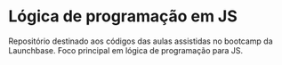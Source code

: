 # Lógica de programação em JS

Repositório destinado aos códigos das aulas assistidas no bootcamp da Launchbase.
Foco principal em lógica de programação para JS.
